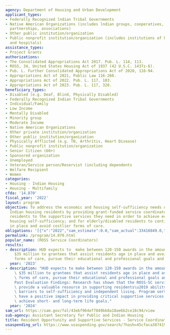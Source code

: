 ```yaml
---
agency: Department of Housing and Urban Development
applicant_types:
- Federally Recognized lndian Tribal Governments
- Native American Organizations (includes lndian groups, cooperatives, corporations,
  partnerships, associations)
- Other public institution/organization
- Public nonprofit institution/organization (includes institutions of higher education
  and hospitals)
assistance_types:
- Project Grants
authorizations:
- The Consolidated Appropriations Act 2017. Pub. L. 114, 113.
- ROSS, 34, United States Housing Act of 1937 (42 U.S.C. 1437z-6).
- Pub. L. Further Consolidated Appropriations Act of 2020, 116-94.
- Appropriations Act of 2021, Public Law 116-260.
- Appropriations Act of 2022. Pub. L. 117, 103.
- Appropriations Act of 2023. Pub. L. 117, 328.
beneficiary_types:
- Disabled (e.g. Deaf, Blind, Physically Disabled)
- Federally Recognized Indian Tribal Governments
- Individual/Family
- Low Income
- Mentally Disabled
- Minority group
- Moderate Income
- Native American Organizations
- Other private institution/organization
- Other public institution/organization
- Physically Afflicted (e.g. TB, Arthritis, Heart Disease)
- Public nonprofit institution/organization
- Senior Citizen (60+)
- Sponsored organization
- Unemployed
- Veteran/Service person/Reservist (including dependents
- Welfare Recipient
- Women
categories:
- Housing - Indian Housing
- Housing - Multifamily
cfda: '14.870'
fiscal_year: '2022'
layout: program
objective: To address the economic and housing self-sufficiency needs of public and
  Indian housing residents by providing grant-funded service coordinators who link
  residents to the supportive services they need in order to achieve economic and
  housing self-sufficiency; and for elderly/disabled residents to continue to age/reside
  in place and avoid costlier forms of care.
obligations: '[{"x":"2022","sam_estimate":0.0,"sam_actual":33416849.0,"usa_spending_actual":6822330.06},{"x":"2023","sam_estimate":35000000.0,"sam_actual":0.0,"usa_spending_actual":0.0},{"x":"2024","sam_estimate":35000000.0,"sam_actual":0.0,"usa_spending_actual":0.0}]'
permalink: /program/14.870.html
popular_name: (ROSS Service Coordinators)
results:
- description: HUD expects to  make between 120-150 awards in the amount of approximately
    $35 million to grantees that assist residents age in place and avoid costlier
    forms of care, pursue their educational and professional goals and more.
  year: '2023'
- description: "HUD expects to make between 120-150 awards in the amount of approximately\
    \ $35 million to grantees that assist residents age in place and avoid costlier\
    \ forms of care, pursue their educational and professional goals and more. \n\n\
    Past Evaluation Findings: Research has shown that the ROSS-SC service coordinators\
    \ provide a valuable resource in supporting residents\u2019 ability to overcome\
    \ barriers to self-sufficiency and independent living. Program service coordinators\
    \ have a positive impact in providing critical supportive services to help residents\
    \ achieve short- and long-term life goals."
  year: '2024'
sam_url: https://sam.gov/fal/43ebf964ef7849bb8a18ae6b2ce18c94/view
sub-agency: Assistant Secretary for Public and Indian Housing
title: Resident Opportunity and Supportive Services - Service Coordinators
usaspending_url: https://www.usaspending.gov/search/?hash=45cfaca387419bfcd7bf2439fb02decb
---
```

